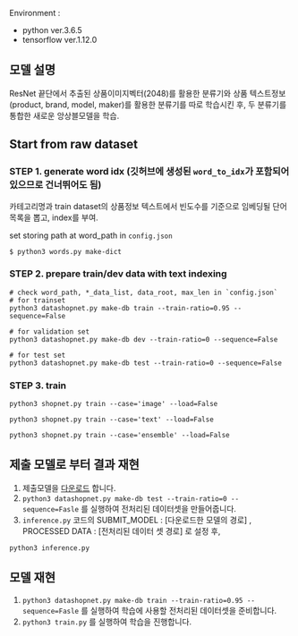 Environment :

- python ver.3.6.5
- tensorflow ver.1.12.0

## 모델 설명

ResNet 끝단에서 추출된 상품이미지벡터(2048)를 활용한 분류기와 상품 텍스트정보(product, brand, model, maker)를 활용한 분류기를 따로 학습시킨 후,
두 분류기를 통합한 새로운 앙상블모델을 학습.

## Start from raw dataset

### STEP 1. generate word idx (깃허브에 생성된 `word_to_idx`가 포함되어있으므로 건너뛰어도 됨)

카테고리명과 train dataset의 상품정보 텍스트에서 빈도수를 기준으로 임베딩될 단어 목록을 뽑고, index를 부여.

set storing path at word_path in `config.json`

```
$ python3 words.py make-dict
```

### STEP 2. prepare train/dev data with text indexing

```
# check word_path, *_data_list, data_root, max_len in `config.json`
# for trainset
python3 datashopnet.py make-db train --train-ratio=0.95 --sequence=False

# for validation set
python3 datashopnet.py make-db dev --train-ratio=0 --sequence=False

# for test set
python3 datashopnet.py make-db test --train-ratio=0 --sequence=False
```

### STEP 3. train

```
python3 shopnet.py train --case='image' --load=False

python3 shopnet.py train --case='text' --load=False

python3 shopnet.py train --case='ensemble' --load=False
```

## 제출 모델로 부터 결과 재현

1. 제출모델을 [다운로드](https://drive.google.com/open?id=16cbbN34hiDKCknf47Te_7lLnWQdZmxSb) 합니다.
2. `python3 datashopnet.py make-db test --train-ratio=0 --sequence=Fasle` 를 실행하여 전처리된 데이터셋을 만들어줍니다.
3. `inference.py` 코드의 SUBMIT_MODEL : [다운로드한 모델의 경로] , PROCESSED DATA : [전처리된 데이터 셋 경로] 로 설정 후,

```
python3 inference.py
```

## 모델 재현

1. `python3 datashopnet.py make-db train --train-ratio=0.95 --sequence=Fasle` 를 실행하여 학습에 사용할 전처리된 데이터셋을 준비합니다.
2. `python3 train.py` 를 실행하여 학습을 진행합니다.
